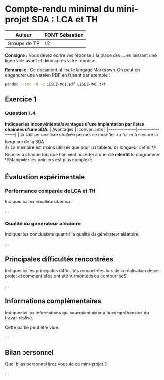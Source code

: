 # Compte-rendu minimal du mini-projet SDA : LCA et TH

| Auteur       | PONT Sébastien |
|--------------|----------------|
| Groupe de TP | L2             |

**Consigne :** Vous devez écrire vos réponse à la place des ... en laissant
une ligne vide avant et deux après votre réponse.

**Remarque :** Ce document utilise le langage Markdown. On peut en engendrer
une version PDF en faisant par exemple :

```bash
pandoc --toc -N -o LISEZ-MOI.pdf LISEZ-MOI.txt
```

## Exercice 1

### Question 1.4

**Indiquer les inconvénients/avantages d'une implantation par listes chaînées
d'une SDA.**
| Avantages       | Iconvéniants |
|--------------|----------------|
| 👍 Utiliser une liste chaînée permet de modifier au fur et à mesure la longueur de la SDA <br/> 👍 La mémoire est moins utilisée que pour un tableau de longueur défini|👎 Boucler à chaque fois que l'on veut accéder à une clé **ralentit** le programme <br/>👎Manipuler les pointers est plus complexe |

## Évaluation expérimentale

### Performance comparée de LCA et TH

Indiquer ici les résultats obtenus.

...

### Qualité du générateur aléatoire

Indiquer les conclusions quant à la qualité du générateur aléatoire.

...

## Principales difficultés rencontrées

Indiquer ici les principales difficultés rencontrées lors de la réalisation de
ce projet et comment elles ont été surmontées ou contournéeS.

...

## Informations complémentaires

Indiquer ici les informations qui pourraient aider à la compréhension du
travail réalisé.

Cette partie peut être vide.

...

## Bilan personnel

Quel bilan personnel tirez vous de ce mini-projet ?

...
